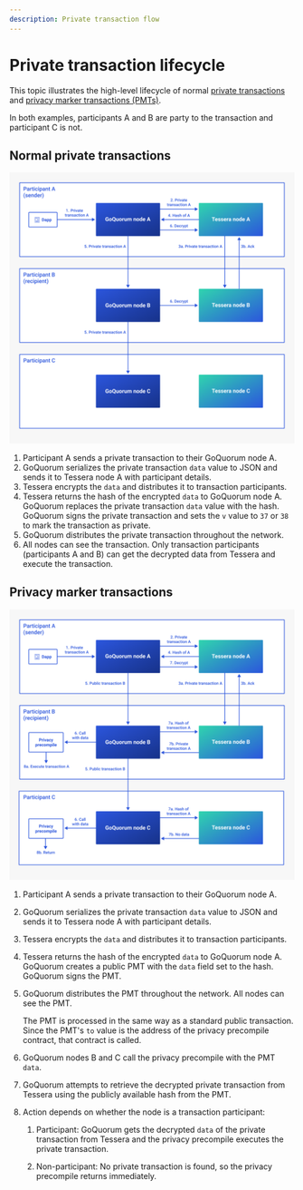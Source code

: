 ```yaml
---
description: Private transaction flow
---
```


# Private transaction lifecycle

This topic illustrates the high-level lifecycle of normal [private transactions](private-and-public.md#private-transactions)
and [privacy marker transactions (PMTs)](privacy-marker-transactions.md).

In both examples, participants A and B are party to the transaction and participant C is not.

## Normal private transactions

![Private transaction flow](../../images/PrivateTxnFlow.png)

1. Participant A sends a private transaction to their GoQuorum node A.
1. GoQuorum serializes the private transaction `data` value to JSON and sends it to Tessera node A with participant details.
1. Tessera encrypts the `data` and distributes it to transaction participants.
1. Tessera returns the hash of the encrypted `data` to GoQuorum node A.
   GoQuorum replaces the private transaction `data` value with the hash.
   GoQuorum signs the private transaction and sets the `v` value to `37` or `38` to mark the transaction as private.
1. GoQuorum distributes the private transaction throughout the network.
1. All nodes can see the transaction.
   Only transaction participants (participants A and B) can get the decrypted data from Tessera and execute the transaction.

## Privacy marker transactions

![Privacy marker transaction flow](../../images/PMTFlow.png)

1. Participant A sends a private transaction to their GoQuorum node A.
1. GoQuorum serializes the private transaction `data` value to JSON and sends it to Tessera node A with participant details.
1. Tessera encrypts the `data` and distributes it to transaction participants.
1. Tessera returns the hash of the encrypted `data` to GoQuorum node A.
   GoQuorum creates a public PMT with the `data` field set to the hash.
   GoQuorum signs the PMT.
1. GoQuorum distributes the PMT throughout the network.
   All nodes can see the PMT.

    The PMT is processed in the same way as a standard public transaction.
    Since the PMT's `to` value is the address of the privacy precompile contract, that contract is called.

1. GoQuorum nodes B and C call the privacy precompile with the PMT `data`.
1. GoQuorum attempts to retrieve the decrypted private transaction from Tessera using the publicly available hash from
   the PMT.
1. Action depends on whether the node is a transaction participant:

    1. Participant: GoQuorum gets the decrypted `data` of the private transaction from Tessera and the privacy
       precompile executes the private transaction.

    1. Non-participant: No private transaction is found, so the privacy precompile returns immediately.
